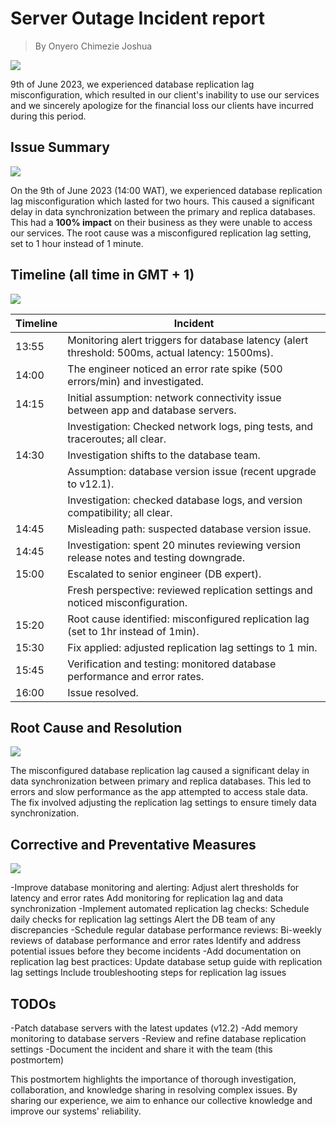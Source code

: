 # Server Outage Incident report
> By Onyero Chimezie Joshua

![](https://t3.ftcdn.net/jpg/04/92/09/72/240_F_492097246_yagE8x9Uk8M9IekPy7GBuE0x1Uoa7esD.jpg)

9th of June 2023, we experienced database replication lag misconfiguration, which resulted in our client's inability to use our services and we sincerely apologize for the financial loss our clients have incurred during this period.

## Issue Summary
![](https://www.cienotes.com/wp-content/uploads/2019/07/summaryblackboard.jpg)

On the 9th of June 2023 (14:00 WAT), we experienced database replication lag misconfiguration which lasted for two hours. This caused a significant delay in data synchronization between the primary and replica databases. This had a __100% impact__ on their business as they were unable to access our services.
The root cause was a misconfigured replication lag setting, set to 1 hour instead of 1 minute.

## Timeline (all time in GMT + 1)
![](https://www.ncbar.org/wp-content/uploads/2022/02/Timeline-Visual-300x145.png)

| Timeline | Incident                                                                                         |
| -------- | -------------------------------------------------------------------------------------------------|
| 13:55    | Monitoring alert triggers for database latency (alert threshold: 500ms, actual latency: 1500ms). |
| 14:00    | The engineer noticed an error rate spike (500 errors/min) and investigated.                      |
| 14:15    | Initial assumption: network connectivity issue between app and database servers.                 |
|          | Investigation: Checked network logs, ping tests, and traceroutes; all clear.                     |
| 14:30    | Investigation shifts to the database team.                                                       |
|          | Assumption: database version issue (recent upgrade to v12.1).                                    |
|          | Investigation: checked database logs, and version compatibility; all clear.                      |
| 14:45    | Misleading path: suspected database version issue.                                               |
| 14:45    | Investigation: spent 20 minutes reviewing version release notes and testing downgrade.           |
| 15:00    | Escalated to senior engineer (DB expert).                                                        |
|           | Fresh perspective: reviewed replication settings and noticed misconfiguration.                   |
| 15:20    | Root cause identified: misconfigured replication lag (set to 1hr instead of 1min).               |
| 15:30    | Fix applied: adjusted replication lag settings to 1 min.                                         |
| 15:45    | Verification and testing: monitored database performance and error rates.                        |
| 16:00    | Issue resolved.                                                                                  |

## Root Cause and Resolution
![](https://blog.systemsengineering.com/hs-fs/hubfs/blog-files/Root%20Cause.jpg?width=600&name=Root%20Cause.jpg)

The misconfigured database replication lag caused a significant delay in data synchronization between primary and replica databases. This led to errors and slow performance as the app attempted to access stale data. 
The fix involved adjusting the replication lag settings to ensure timely data synchronization.

## Corrective and Preventative Measures
![](https://cdn-ccchn.nitrocdn.com/eoxXytShChgscESECFYcqdYPaOaOGMwn/assets/images/optimized/rev-fbc0c0e/wp-content/uploads/2021/06/prevent-incidents.png)

-Improve database monitoring and alerting:
    Adjust alert thresholds for latency and error rates
    Add monitoring for replication lag and data synchronization
-Implement automated replication lag checks:
    Schedule daily checks for replication lag settings
    Alert the DB team of any discrepancies
-Schedule regular database performance reviews:
    Bi-weekly reviews of database performance and error rates
    Identify and address potential issues before they become incidents
-Add documentation on replication lag best practices:
    Update database setup guide with replication lag settings
    Include troubleshooting steps for replication lag issues

## TODOs
-Patch database servers with the latest updates (v12.2)
-Add memory monitoring to database servers
-Review and refine database replication settings
-Document the incident and share it with the team (this postmortem)

This postmortem highlights the importance of thorough investigation, collaboration, and knowledge sharing in resolving complex issues. By sharing our experience, we aim to enhance our collective knowledge and improve our systems' reliability.
